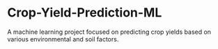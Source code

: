 # Crop-Yield-Prediction-ML
A machine learning project focused on predicting crop yields based on various environmental and soil factors.

